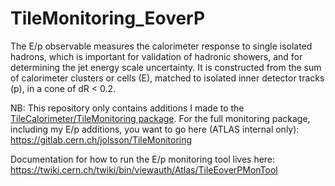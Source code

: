 # TileMonitoring_EoverP
The E/p observable measures the calorimeter response to single isolated hadrons, which is important for validation of hadronic showers, and for determining the jet energy scale uncertainty. It is constructed from the sum of calorimeter clusters or cells (E), matched to isolated inner detector tracks (p), in a cone of dR < 0.2.

NB: This repository only contains additions I made to the [TileCalorimeter/TileMonitoring package](https://svnweb.cern.ch/trac/atlasoff/browser/TileCalorimeter/TileMonitoring/trunk). For the full monitoring package, including my E/p additions, you want to go here (ATLAS internal only): https://gitlab.cern.ch/jolsson/TileMonitoring

Documentation for how to run the E/p monitoring tool lives here: https://twiki.cern.ch/twiki/bin/viewauth/Atlas/TileEoverPMonTool


